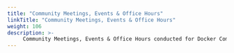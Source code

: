 ```yaml
---
title: "Community Meetings, Events & Office Hours"
linkTitle: "Community Meetings, Events & Office Hours"
weight: 106
description: >-
     Community Meetings, Events & Office Hours conducted for Docker Community Leaders, SIGs and task forces 
---
```























